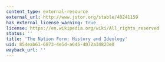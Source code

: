 ```yaml
---
content_type: external-resource
external_url: http://www.jstor.org/stable/40241159
has_external_license_warning: true
license: https://en.wikipedia.org/wiki/All_rights_reserved
status: ''
title: 'The Nation Form: History and Ideology'
uid: 854eab61-6873-4e5d-a646-4072a34823e0
wayback_url: ''
---
```

